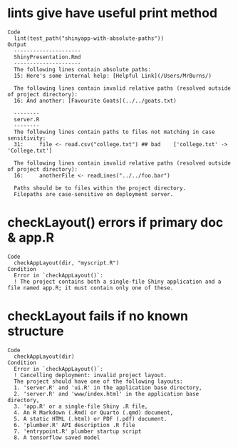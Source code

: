 # lints give have useful print method

    Code
      lint(test_path("shinyapp-with-absolute-paths"))
    Output
      ---------------------
      ShinyPresentation.Rmd
      ---------------------
      The following lines contain absolute paths:
      15: Here's some internal help: [Helpful Link](/Users/MrBurns/)
      
      The following lines contain invalid relative paths (resolved outside of project directory):
      16: And another: [Favourite Goats](../../goats.txt)
      
      --------
      server.R
      --------
      The following lines contain paths to files not matching in case sensitivity:
      31:     file <- read.csv("college.txt") ## bad    ['college.txt' -> 'College.txt']
      
      The following lines contain invalid relative paths (resolved outside of project directory):
      16:     anotherFile <- readLines("../../foo.bar")
      
      Paths should be to files within the project directory.
      Filepaths are case-sensitive on deployment server.

# checkLayout() errors if primary doc & app.R

    Code
      checkAppLayout(dir, "myscript.R")
    Condition
      Error in `checkAppLayout()`:
      ! The project contains both a single-file Shiny application and a file named app.R; it must contain only one of these.

# checkLayout fails if no known structure

    Code
      checkAppLayout(dir)
    Condition
      Error in `checkAppLayout()`:
      ! Cancelling deployment: invalid project layout.
      The project should have one of the following layouts:
      1. 'server.R' and 'ui.R' in the application base directory,
      2. 'server.R' and 'www/index.html' in the application base directory,
      3. 'app.R' or a single-file Shiny .R file,
      4. An R Markdown (.Rmd) or Quarto (.qmd) document,
      5. A static HTML (.html) or PDF (.pdf) document.
      6. 'plumber.R' API description .R file
      7. 'entrypoint.R' plumber startup script
      8. A tensorflow saved model

